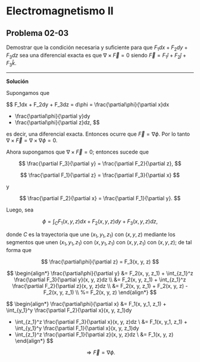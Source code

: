 # Electromagnetismo II
## Problema 02-03

Demostrar que la condición necesaria y suficiente para que
$`F_1dx + F_2dy + F_3dz`$ sea una diferencial exacta es que $`\nabla\times\vec{F} = 0`$
siendo $`\vec{F} = F_1\hat{i} + F_2\hat{j} + F_3\hat{k}`$.

---

**Solución**

Supongamos que 

$$
F_1dx + F_2dy + F_3dz 
= d\phi
= \frac{\partial\phi}{\partial x}dx 
+ \frac{\partial\phi}{\partial y}dy
+ \frac{\partial\phi}{\partial z}dz,
$$

es decir, una diferencial exacta. Entonces ocurre que $`\vec{F} = \nabla\phi`$.
Por lo tanto $`\nabla\times\vec{F} = \nabla\times\nabla\phi = 0`$.

Ahora supongamos que $`\nabla\times\vec{F} = 0`$; entonces sucede que

$$
\frac{\partial F_3}{\partial y} = \frac{\partial F_2}{\partial z},
$$

$$
\frac{\partial F_1}{\partial z} = \frac{\partial F_3}{\partial x}
$$

y

$$
\frac{\partial F_2}{\partial x} = \frac{\partial F_1}{\partial y}.
$$

Luego, sea

$$
\phi = \int_C F_1(x, y, z) dx + F_2(x, y, z)dy + F_3(x, y, z) dz,
$$

donde $C$ es la trayectoria que une $`(x_1, y_1, z_1)`$ con $`(x,y,z)`$
mediante los segmentos que unen $`(x_1, y_1, z_1)`$ con $`(x,y_1,z_1)`$
con $`(x, y, z_1)`$ con $`(x,y,z)`$; de tal forma que

$$
\frac{\partial\phi}{\partial z} = F_3(x, y, z)
$$

$$
\begin{align*}
\frac{\partial\phi}{\partial y}
&= F_2(x, y, z_1) + \int_{z_1}^z \frac{\partial F_3}{\partial y}(x, y, z)dz \\
&= F_2(x, y, z_1) + \int_{z_1}^z \frac{\partial F_2}{\partial z}(x, y, z)dz \\
&= F_2(x, y, z_1) +  F_2(x, y, z) - F_2(x, y, z_1) \\
%= F_2(x, y, z)
\end{align*}
$$

$$
\begin{align*}
\frac{\partial\phi}{\partial x}
&= F_1(x, y_1, z_1) + \int_{y_1}^y \frac{\partial F_2}{\partial x}(x, y, z_1)dy
   + \int_{z_1}^z \frac{\partial F_3}{\partial x}(x, y, z)dz \\
&= F_1(x, y_1, z_1) + \int_{y_1}^y \frac{\partial F_1}{\partial x}(x, y, z_1)dy
   + \int_{z_1}^z \frac{\partial F_1}{\partial z}(x, y, z)dz \\
&= F_1(x, y, z)
\end{align*}
$$

$$
\Rightarrow \vec{F} = \nabla\phi.
$$
